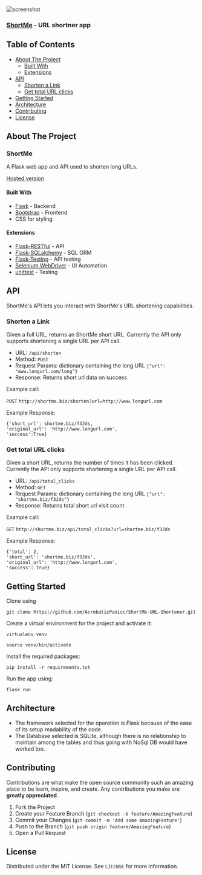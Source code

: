![screenshot](https://user-images.githubusercontent.com/10364402/101261831-93161800-3742-11eb-9b31-7f4106df238e.png) 


### [ShortMe](http://shortme.biz/) - URL shortner app

<!-- TABLE OF CONTENTS -->
## Table of Contents

* [About The Project](#About-The-Project)
    + [Built With](#built-with)
    + [Extensions](#Extensions)
* [API](#API)
    + [Shorten a Link](#Shorten-a-Link)
    + [Get total URL clicks](#Get-total-URL-clicks)
* [Getting Started](#Getting-Started)
* [Architecture](#Architecture)
* [Contributing](#Contributing)
* [License](#license)

<!-- about -->
## About The Project

### ShortMe

A Flask web app and API used to shorten long URLs.

[Hosted version](http://shortme.biz/)

#### Built With
* [Flask](https://flask.palletsprojects.com/en/1.1.x/) - Backend
* [Bootstrap](https://getbootstrap.com) - Frontend
* CSS for styling

#### Extensions
* [Flask-RESTful](https://flask-restful.readthedocs.io/en/latest/) - API
* [Flask-SQLalchemy](https://flask-sqlalchemy.palletsprojects.com/en/2.x/) - SQL ORM
* [Flask-Testing](https://flask.palletsprojects.com/en/0.12.x/testing/) - API testing
* [Selenium WebDriver](https://www.selenium.dev/projects/) - UI Automation
* [unittest](https://docs.python.org/3/library/unittest.html) - Testing


## API
ShortMe's API lets you interact with ShortMe's URL shortening capabilities.

### Shorten a Link
Given a full URL, returns an ShortMe short URL. 
Currently the API only supports shortening a single URL per API call.

* URL: `/api/shorten`
* Method: `POST`
* Request Params: dictionary containing the long URL `{"url": "www.longurl.com/long"}`
* Response: Returns short url data on success

Example call:

`POST` `http://shortme.biz/shorten?url=http://www.longurl.com`

Example Response:
 
```
{'short_url': shortme.biz/f3Jds, 
'original_url': 'http://www.longurl.com', 
'success':True}
```



### Get total URL clicks
Given a short URL, returns the number of times it has been clicked.  
Currently the API only supports shortening a single URL per API call.

* URL: `/api/total_clicks`
* Method: `GET`
* Request Params: dictionary containing the long URL `{"url": "shortme.biz/f3Jds"}`
* Response: Returns total short url visit count

Example call:

`GET` `http://shortme.biz/api/total_clicks?url=shortme.biz/f3Jds`

Example Response:

```
{'total': 2,
'short_url': 'shortme.biz/f3Jds',
'original_url': 'http://www.longurl.com',
'success': True}
```

<!-- GETTING STARTED -->
## Getting Started
Clone using 

`git clone https://github.com/AcrobaticPanicc/ShortMe-URL-Shortener.git` 

Create a virtual environment for the project and activate it:

`virtualenv venv`

`source venv/bin/activate`

Install the required packages:

`pip install -r requirements.txt`

Run the app using:

`flask run`


## Architecture
* The framework selected for the operation is Flask because of the ease of its setup readability of the code.
* The Database selected is SQLite, although there is no relationship to maintain among the tables and thus going with NoSql DB would have worked too.


<!-- CONTRIBUTING -->
## Contributing

Contributions are what make the open source community such an amazing place to be learn, inspire, and create. Any contributions you make are **greatly appreciated**.

1. Fork the Project
2. Create your Feature Branch (`git checkout -b feature/AmazingFeature`)
3. Commit your Changes (`git commit -m 'Add some AmazingFeature'`)
4. Push to the Branch (`git push origin feature/AmazingFeature`)
5. Open a Pull Request

<!-- LICENSE -->
## License

Distributed under the MIT License. See `LICENSE` for more information.